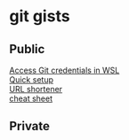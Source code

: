 # git gists

## Public

[Access Git credentials in WSL](https://gist.github.com/2654f06ad8c504da31905ae5d4b08131)   
[Quick setup](https://gist.github.com/950273b666e01bf9d220f4529e33044f)   
[URL shortener](https://gist.github.com/0fb28a44fd6076ae47339f34f01de9a2)   
[cheat sheet](https://gist.github.com/3fc81fbed7b1ad85acd2601804ced46b)   

## Private

